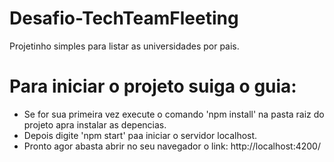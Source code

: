 # Desafio-TechTeamFleeting
Projetinho simples para listar as universidades por pais.

# Para iniciar o projeto suiga o guia:
- Se for sua primeira vez execute o comando 'npm install' na pasta raiz do projeto apra instalar as depencias.
- Depois digite 'npm start' paa iniciar o servidor localhost.
- Pronto agor abasta abrir no seu navegador o link: http://localhost:4200/